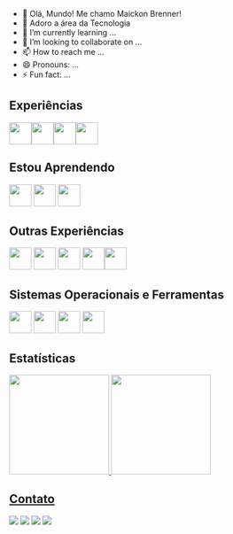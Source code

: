 <link rel="stylesheet" type='text/css' href="https://cdn.jsdelivr.net/gh/devicons/devicon@latest/devicon.min.css" />

- 👋 Olá, Mundo! Me chamo Maickon Brenner!
- 👀 Adoro a área da Tecnologia
- 🌱 I’m currently learning ...
- 💞️ I’m looking to collaborate on ...
- 📫 How to reach me ...
- 😄 Pronouns: ...
- ⚡ Fun fact: ...

## Experiências
<img src="https://cdn.jsdelivr.net/gh/devicons/devicon@latest/icons/java/java-original.svg" width="40" height="40"/><img src="https://cdn.jsdelivr.net/gh/devicons/devicon@latest/icons/html5/html5-original-wordmark.svg" width="40" height="40"/><img src="https://cdn.jsdelivr.net/gh/devicons/devicon@latest/icons/css3/css3-original-wordmark.svg" width="40" height="40" /><img src="https://cdn.jsdelivr.net/gh/devicons/devicon@latest/icons/flutter/flutter-original.svg" width="40" height="40"/>
          
## Estou Aprendendo
<img src="https://cdn.jsdelivr.net/gh/devicons/devicon@latest/icons/mysql/mysql-original.svg" width="40" height="40"/> <img src="https://cdn.jsdelivr.net/gh/devicons/devicon@latest/icons/php/php-original.svg" width="40" height="40"/>
<img src="https://cdn.jsdelivr.net/gh/devicons/devicon@latest/icons/javascript/javascript-original.svg" width="40" height="40"/>

          
## Outras Experiências 
<img src="https://cdn.jsdelivr.net/gh/devicons/devicon@latest/icons/photoshop/photoshop-original.svg" width="40" height="40" />  <img src="https://cdn.jsdelivr.net/gh/devicons/devicon@latest/icons/gimp/gimp-original.svg" width="40" height="40" />  <img src="https://cdn.jsdelivr.net/gh/devicons/devicon@latest/icons/godot/godot-original.svg" width="40" height="40" />  <img src="https://cdn.jsdelivr.net/gh/devicons/devicon@latest/icons/inkscape/inkscape-original.svg" width="40" height="40"/><img src="https://cdn.jsdelivr.net/gh/devicons/devicon@latest/icons/linux/linux-original.svg" width="40" height="40" />

## Sistemas Operacionais e Ferramentas
<img src="https://cdn.jsdelivr.net/gh/devicons/devicon@latest/icons/windows8/windows8-original.svg" width="40" height="40" /> <img src="https://cdn.jsdelivr.net/gh/devicons/devicon@latest/icons/ubuntu/ubuntu-original.svg" width="40" height="40" />
<img src="https://cdn.jsdelivr.net/gh/devicons/devicon@latest/icons/vscode/vscode-original.svg" width="40" height="40" /> <img src="https://cdn.jsdelivr.net/gh/devicons/devicon@latest/icons/intellij/intellij-original.svg" width="40" height="40" />

## Estatísticas
<div>
<a href="https://github.com/MaickonBrenner">
<img loading="lazy" height="180em" src="https://github-readme-stats.vercel.app/api/top-langs/?username=MaickonBrenner&layout=compact&langs_count=7&theme=dracula"/>
<img loading="lazy" height="180em" src="https://github-readme-stats.vercel.app/api?username=MaickonBrenner&show_icons=true&theme=dracula&include_all_commits=true&count_private=true"/>
</div>
       
## Contato
<div>
<a href="https://www.youtube.com" target="_blank"><img loading="lazy" src="https://img.shields.io/badge/YouTube-FF0000?style=for-the-badge&logo=youtube&logoColor=white" target="_blank"></a>
<a href="https://instagram.com" target="_blank"><img loading="lazy" src="https://img.shields.io/badge/-Instagram-%23E4405F?style=for-the-badge&logo=instagram&logoColor=white" target="_blank"></a>
<a href = "mailto:maickonbrenner@gmail.com"><img loading="lazy" src="https://img.shields.io/badge/Gmail-D14836?style=for-the-badge&logo=gmail&logoColor=white" target="_blank"></a>
<a href="[https://www.linkedin.com/in/seu-usuário-linkedln-aqui](https://www.linkedin.com/in/maickon-brenner-979017267/)" target="_blank"><img loading="lazy" src="https://img.shields.io/badge/-LinkedIn-%230077B5?style=for-the-badge&logo=linkedin&logoColor=white" target="_blank"></a>   
</div>
          
<!---
MaickonBrenner/MaickonBrenner is a ✨ special ✨ repository because its `README.md` (this file) appears on your GitHub profile.
You can click the Preview link to take a look at your changes.
--->
